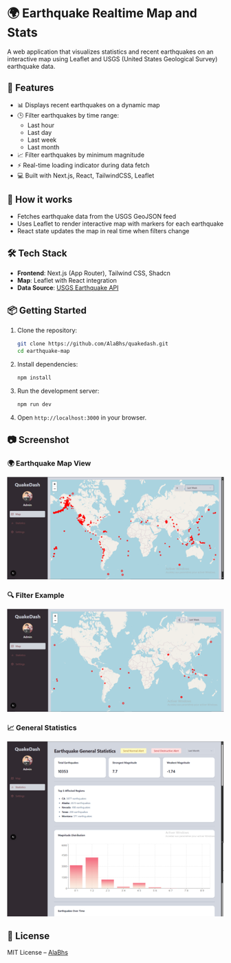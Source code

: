 
# 🌍 Earthquake Realtime Map and Stats

A web application that visualizes statistics and recent earthquakes on an interactive map using Leaflet and USGS (United States Geological Survey) earthquake data.

## 🚀 Features

- 📊 Displays recent earthquakes on a dynamic map
- 🕒 Filter earthquakes by time range:
  - Last hour
  - Last day
  - Last week
  - Last month
- 📈 Filter earthquakes by minimum magnitude
- ⚡ Real-time loading indicator during data fetch
- 💻 Built with Next.js, React, TailwindCSS, Leaflet

## 🧠 How it works

- Fetches earthquake data from the USGS GeoJSON feed
- Uses Leaflet to render interactive map with markers for each earthquake
- React state updates the map in real time when filters change

## 🛠 Tech Stack

- **Frontend**: Next.js (App Router), Tailwind CSS, Shadcn
- **Map**: Leaflet with React integration
- **Data Source**: [USGS Earthquake API](https://earthquake.usgs.gov/earthquakes/feed/v1.0/geojson.php)

## 📦 Getting Started

1. Clone the repository:
   ```bash
   git clone https://github.com/AlaBhs/quakedash.git
   cd earthquake-map
   ```

2. Install dependencies:
   ```bash
   npm install
   ```

3. Run the development server:
   ```bash
   npm run dev
   ```

4. Open `http://localhost:3000` in your browser.

## 📷 Screenshot

### 🌍 Earthquake Map View
![Earthquake Map](./public/screenshots/map.png)

### 🔍 Filter Example
![Filter by Magnitude](./public/screenshots/filter.png)

### 📈 General Statistics
![Last Stats](./public/screenshots/stats.png)

## 📄 License

MIT License – [AlaBhs](https://github.com/AlaBhs)
